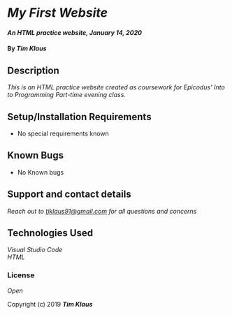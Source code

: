 # _My First Website_

#### _*An HTML practice website*, *January 14, 2020*_

#### By _**Tim Klaus**_

## Description

_This is an HTML practice website created as coursework for Epicodus' Into to Programming Part-time evening class._

## Setup/Installation Requirements

* No special requirements known


## Known Bugs

* No Known bugs

## Support and contact details

_Reach out to tjklaus91@gmail.com for all questions and concerns_

## Technologies Used

_Visual Studio Code_  
_HTML_


### License

_Open_

Copyright (c) 2019 **_Tim Klaus_**
